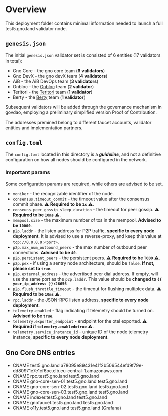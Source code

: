 # Overview

This deployment folder contains minimal information needed to launch a full test5.gno.land validator node.

## `genesis.json`

The initial `genesis.json` validator set is consisted of 6 entities (17 validators in total):

- Gno Core - the gno core team (**6 validators**)
- Gno DevX - the gno devX team (**4 validators**)
- AiB - the AiB DevOps team (**3 validators**)
- Onbloc - the [Onbloc](https://onbloc.xyz/) team (**2 validator**)
- Teritori - the [Teritori](https://teritori.com/) team (**1 validator**)
- Berty - the [Berty](https://berty.io/) team (**1 validator**)

Subsequent validators will be added through the governance mechanism in govdao, employing a preliminary simplified
version Proof of Contribution.

The addresses premined belong to different faucet accounts, validator entities and implementation partners.

## `config.toml`

The `config.toml` located in this directory is a **_guideline_**, and not a definitive configuration on how
all nodes should be configured in the network.

### Important params

Some configuration params are required, while others are advised to be set.

- `moniker` - the recognizable identifier of the node.
- `consensus.timeout_commit` - the timeout value after the consensus commit phase. ⚠️ **Required to be `1s`** ⚠️.
- `conseuns.peer_gossip_sleep_duration` - the timeout for peer gossip. ⚠️ **Required to be `10ms`** ⚠️.
- `mempool.size` - the maximum number of txs in the mempool. **Advised to be `10000`**.
- `p2p.laddr` - the listen address for P2P traffic, **specific to every node deployment**. It is advised to use a
  reverse-proxy, and keep this value at `tcp://0.0.0.0:<port>`.
- `p2p.max_num_outbound_peers` - the max number of outbound peer connections. **Advised to be `40`**.
- `p2p.persistent_peers` - the persistent peers. ⚠️ **Required to be
  `TODO`** ⚠️.
- `p2p.pex` - if using a sentry node architecture, should be `false`. **If not, please set to `true`**.
- `p2p.external_address` - the advertised peer dial address. If empty, will use the same port as the `p2p.laddr`. This
  value should be **changed to `{{ your_ip_address }}:26656`**
- `p2p.flush_throttle_timeout` - the timeout for flushing multiplex data. ⚠️ **Required to be `10ms`** ⚠️.
- `rpc.laddr` - the JSON-RPC listen address, **specific to every node deployment**.
- `telemetry.enabled` - flag indicating if telemetry should be turned on. **Advised to be `true`**.
- `telemetry.exporter_endpoint` - endpoint for the otel exported. ⚠️ **Required if `telemetry.enabled=true`** ⚠️.
- `telemetry.service_instance_id` - unique ID of the node telemetry instance, **specific to every node deployment**.

## Gno Core DNS entries

- CNAME   test5.gno.land  a78095e89431e41f2b506544efd9f79e-dd80971e7e1cf6bc.elb.eu-central-1.amazonaws.com
- CNAME   rpc.test5.gno.land  test5.gno.land
- CNAME   gno-core-sen-01.test5.gno.land  test5.gno.land
- CNAME   gno-core-sen-02.test5.gno.land  test5.gno.land
- CNAME   gno-core-sen-03.test5.gno.land  test5.gno.land
- CNAME   indexer.test5.gno.land  test5.gno.land
- CNAME   gnofaucet.test5.gno.land  test5.gno.land
- CNAME   o11y.test5.gno.land  test5.gno.land (Grafana)
